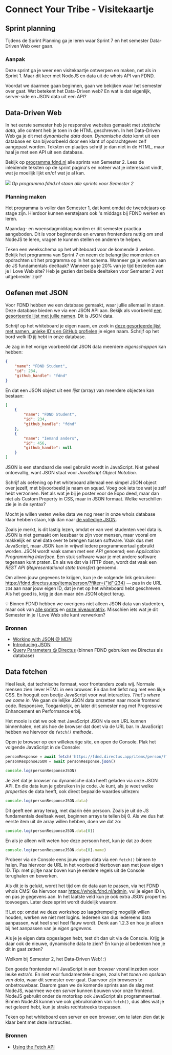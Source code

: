 
# Connect Your Tribe - Visitekaartje

## Sprint planning

Tijdens de Sprint Planning ga je leren waar Sprint 7 en het semester Data-Driven Web over gaan.


### Aanpak

Deze sprint ga je weer een visitekaartje ontwerpen en maken, net als in Sprint 1. Maar dit keer met NodeJS en data uit de whois API van FDND.

Voordat we daarmee gaan beginnen, gaan we bekijken waar het semester over gaat. Wat betekent het Data-Driven web? En wat is dat eigenlijk, server-side en JSON data uit een API?

<!-- Leren over Server-Side, JSON, Fetch en de WHOIS database -->


## Data-Driven Web

In het eerste semester heb je responsive websites gemaakt met _statische data_, alle content heb je toen in de HTML geschreven. In het Data-Driven Web ga je dit met _dynamische data_ doen. _Dynamische data_ komt uit een database en kan bijvoorbeeld door een klant of opdrachtgever zelf aangepast worden. Teksten en plaatjes schrijf je dan niet in de HTML, maar haal je met een API uit een database.

Bekijk op [programma.fdnd.nl](https://programma.fdnd.nl/) alle sprints van Semester 2. Lees de inleidende teksten op de sprint pagina's en noteer wat je interessant vindt, wat je moeilijk lijkt en/of wat je al kan.

![](programma.fdnd.png)
_Op programma.fdnd.nl staan alle sprints voor Semester 2_

### Planning maken

Het programma is voller dan Semester 1, dat komt omdat de tweedejaars op stage zijn. Hierdoor kunnen eerstejaars ook 's middags bij FDND werken en leren. 

Maandag- en woensdagmiddag worden er dit semester practica aangeboden. Dit is voor beginnende en ervaren frontenders nuttig om snel NodeJS te leren, vragen te kunnen stellen en anderen te helpen.

Teken een weekschema op het whiteboard voor de komende 3 weken. Bekijk het programma van Sprint 7 en neem de belangrijke momenten en opdrachten uit het programma op in het schema. Wanneer ga je werken aan de JS fundamentals deeltaak? Wanneer ga je 20% van je tijd besteden aan je I Love Web site? Heb je gezien dat beide deeltaken voor Semester 2 wat uitgebreider zijn?


## Oefenen met JSON

Voor FDND hebben we een database gemaakt, waar jullie allemaal in staan. Deze database bieden we via een JSON API aan. Bekijk als voorbeeld [een gesorteerde lijst met jullie namen](https://fdnd.directus.app/items/person/?fields=name&filter={%22_and%22:[{%22squads%22:{%22squad_id%22:{%22tribe%22:{%22name%22:%22FDND%20Jaar%201%22}}}},{%22squads%22:{%22squad_id%22:{%22cohort%22:%222425%22}}}]}&sort=name). Dit is JSON data.



Schrijf op het whiteboard je eigen naam, en zoek in [deze gesorteerde lijst met namen, unieke ID's en GitHub profielen](https://fdnd.directus.app/items/person/?fields=id,name,github_handle&filter={%22_and%22:[{%22squads%22:{%22squad_id%22:{%22tribe%22:{%22name%22:%22FDND%20Jaar%201%22}}}},{%22squads%22:{%22squad_id%22:{%22cohort%22:%222425%22}}}]}&sort=name) je eigen naam. Schrijf op het bord welk ID jij hebt in onze database.

Je zag in het vorige voorbeeld dat JSON data meerdere _eigenschappen_ kan hebben:

```json
{
	"name": "FDND Student",
	"id": 234,
	"github_handle": "fdnd"
}
```

En dat een JSON object uit een _lijst_ (array) van meerdere objecten kan bestaan:

```json
[
	{
		"name": "FDND Student",
		"id": 234,
		"github_handle": "fdnd"
	},
	{
		"name": "Iemand anders",
		"id": 456,
		"github_handle": null
	}
]
```

JSON is een standaard die veel gebruikt wordt in JavaScript. Niet geheel ontoevallig, want JSON staat voor _JavaScript Object Notation_.

Schrijf als oefening op het whiteboard allemaal een simpel JSON object over jezelf, met bijvoorbeeld je naam en squad. Voeg ook iets toe wat je zelf hebt verzonnen. Net als wat je bij je poster voor de Expo deed, maar dan niet als Custom Property in CSS, maar in JSON formaat. Welke verschillen zie je in de syntax?

Mocht je willen weten welke data we nog meer in onze whois database klaar hebben staan, kijk dan naar [de volledige JSON](https://fdnd.directus.app/items/person/?fields=*,squads.squad_id.name,squads.squad_id.cohort&filter={%22_and%22:[{%22squads%22:{%22squad_id%22:{%22tribe%22:{%22name%22:%22FDND%20Jaar%201%22}}}},{%22squads%22:{%22squad_id%22:{%22cohort%22:%222425%22}}}]}&sort=name).

Zoals je merkt, is dit lastig lezen, omdat er van veel studenten veel data is. JSON is niet gemaakt om leesbaar te zijn voor mensen, maar vooral om makkelijk en snel data over te brengen tussen software. Vaak dus met JavaScript, maar JSON kan in vrijwel iedere programmeertaal gebruikt worden. JSON wordt vaak samen met een _API_ genoemd; een _Application Programming Interface_. Een stuk software waar je met andere software tegenaan kunt praten. En als we dat via HTTP doen, wordt dat vaak een _REST API_ (_Representational state transfer_) genoemd.

Om alleen jouw gegevens te krijgen, kun je de volgende link gebruiken: https://fdnd.directus.app/items/person/?filter={"id":234} — pas in de URL `234` aan naar jouw eigen ID, dat je net op het whiteboard hebt geschreven. Als het goed is, krijg je dan maar één JSON object terug.

💡 Binnen FDND hebben we overigens niet alleen JSON data van studenten, maar ook van [alle sprints](https://programma.fdnd.nl/api/data-driven-web/connect-your-tribe) en [onze niveaumatrix](https://niveaumatrix.fdnd.nl/niveaumatrix.json). Misschien iets wat je dit Semester in je I Love Web site kunt verwerken?


### Bronnen

- [Working with JSON @ MDN](https://developer.mozilla.org/en-US/docs/Learn_web_development/Core/Scripting/JSON)
- [Introducing JSON](https://www.json.org/json-en.html)
- [Query Parameters @ Directus](https://directus.io/docs/guides/connect/query-parameters) (binnen FDND gebruiken we Directus als database)


## Data fetchen

Heel leuk, dat technische formaat, voor frontenders zoals wij. Normale mensen zien liever HTML in een browser. En dan het liefst nog met een likje CSS. En hooguit een beetje JavaScript voor wat interacties. _That's where we come in._ We gaan de lelijke JSON data omzetten naar mooie frontend code. Responsive, Toegankelijk, en later dit semester nog met Progressive Enhancement en Performance erbij.

Het mooie is dat we ook met JavaScript JSON via een URL kunnen binnenhalen, net als hoe de browser dat doet via de URL bar. In JavaScript hebben we hiervoor de _`fetch()` methode_.

Open je browser op een willekeurige site, en open de Console. Plak het volgende JavaScript in de Console:

```js
personResponse = await fetch('https://fdnd.directus.app/items/person/?filter={"id":234}')
personResponseJSON = await personResponse.json()

console.log(personResponseJSON)
```

Je ziet dat je browser nu dynamische data heeft geladen via onze JSON API. En die data kun je gebruiken in je code. Je kunt, als je weet welke _properties_ de data heeft, ook direct bepaalde waardes uitlezen:

```js
console.log(personResponseJSON.data)
```

Dit geeft een array terug, met daarin één persoon. Zoals je uit de JS fundamentals deeltaak weet, beginnen arrays te tellen bij 0. Als we dus het eerste item uit de array willen hebben, doen we dat zo:

```js
console.log(personResponseJSON.data[0])
```

En als je alleen wilt weten hoe deze persoon heet, kun je dat zo doen:

```js
console.log(personResponseJSON.data[0].name)
```

Probeer via de Console eens jouw eigen data via een `fetch()` binnen te halen. Pas hiervoor de URL in het voorbeeld hierboven aan met jouw eigen ID. Tip: met pijltje naar boven kun je eerdere regels uit de Console terughalen en bewerken.

Als dit je is gelukt, wordt het tijd om de data aan te passen, via het FDND whois CMS! Ga hiervoor naar https://whois.fdnd.nl/admin, vul je eigen ID in, en pas je gegevens aan. In het laatste veld kun je ook extra JSON properties toevoegen. Later deze sprint wordt duidelijk waarom.

‼️ Let op: omdat we deze workshop zo laagdrempelig mogelijk willen houden, werken we niet met logins. Iedereen kan dus iedereens data aanpassen, wat heel snel heel flauw wordt. Denk aan 1.2.3 en hou je alleen bij het aanpassen van je _eigen gegevens_.

Als je je eigen data opgeslagen hebt, test dit dan uit via de Console. Krijg je daar ook de nieuwe, dynamische data te zien? En kun je al bedenken hoe je dit in gaat zetten?

Welkom bij Semester 2, het Data-Driven Web! :)

Een goede frontender wil JavaScript in een _browser_ vooral inzetten voor leuke extra's. En niet voor fundamentele dingen, zoals het _tonen en opslaan van data_, waar dit semester over gaat. Daarvoor zijn browsers te onbetrouwbaar. Daarom gaan we de komende sprints aan de slag met NodeJS, waarmee we een _server_ kunnen bouwen voor onze frontend. NodeJS gebruikt onder de motorkap ook JavaScript als programmeertaal. Binnen NodeJS kunnen we ook gebruikmaken van `fetch()`, dus alles wat je net geleerd hebt, kun je straks rechtstreeks toepassen.

Teken op het whiteboard een server en een browser, om te laten zien dat je klaar bent met deze instructies.


### Bronnen

- [Using the Fetch API](https://developer.mozilla.org/en-US/docs/Web/API/Fetch_API/Using_Fetch)